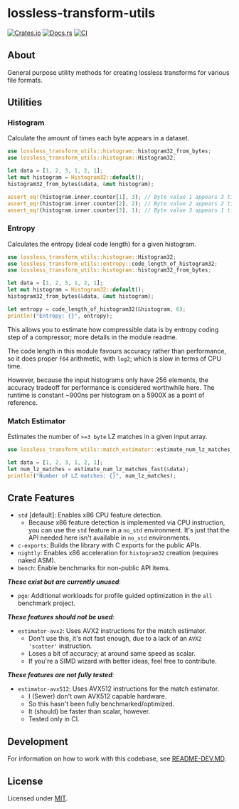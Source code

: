 # lossless-transform-utils

[![Crates.io](https://img.shields.io/crates/v/lossless-transform-utils.svg)](https://crates.io/crates/lossless-transform-utils)
[![Docs.rs](https://docs.rs/lossless-transform-utils/badge.svg)](https://docs.rs/lossless-transform-utils)
[![CI](https://github.com/Sewer56/lossless-transform-utils/actions/workflows/rust.yml/badge.svg)](https://github.com/Sewer56/lossless-transform-utils/actions)

## About

General purpose utility methods for creating lossless transforms for various file formats.

## Utilities

### Histogram

Calculate the amount of times each byte appears in a dataset.

```rust
use lossless_transform_utils::histogram::histogram32_from_bytes;
use lossless_transform_utils::histogram::Histogram32;

let data = [1, 2, 3, 1, 2, 1];
let mut histogram = Histogram32::default();
histogram32_from_bytes(&data, &mut histogram);

assert_eq!(histogram.inner.counter[1], 3); // Byte value 1 appears 3 times
assert_eq!(histogram.inner.counter[2], 2); // Byte value 2 appears 2 times
assert_eq!(histogram.inner.counter[3], 1); // Byte value 3 appears 1 time
```

### Entropy

Calculates the entropy (ideal code length) for a given histogram.

```rust
use lossless_transform_utils::histogram::Histogram32;
use lossless_transform_utils::entropy::code_length_of_histogram32;
use lossless_transform_utils::histogram::histogram32_from_bytes;

let data = [1, 2, 3, 1, 2, 1];
let mut histogram = Histogram32::default();
histogram32_from_bytes(&data, &mut histogram);

let entropy = code_length_of_histogram32(&histogram, 6);
println!("Entropy: {}", entropy);
```

This allows you to estimate how compressible data is by entropy coding step of a compressor;
more details in the module readme.

The code length in this module favours accuracy rather than performance, so it does
proper `f64` arithmetic, with `log2`; which is slow in terms of CPU time.

However, because the input histograms only have 256 elements, the accuracy tradeoff for performance
is considered worthwhile here. The runtime is constant ~900ns per histogram on a 5900X as a point
of reference.

### Match Estimator

Estimates the number of `>=3 byte` LZ matches in a given input array.

```rust
use lossless_transform_utils::match_estimator::estimate_num_lz_matches_fast;

let data = [1, 2, 3, 1, 2, 1];
let num_lz_matches = estimate_num_lz_matches_fast(&data);
println!("Number of LZ matches: {}", num_lz_matches);
```

## Crate Features

- `std` [default]: Enables x86 CPU feature detection.
    - Because x86 feature detection is implemented via CPU instruction, you can use
      the `std` feature in a `no_std` environment. It's just that the API needed
      here isn't available in `no_std` environments.
- `c-exports`: Builds the library with C exports for the public APIs.
- `nightly`: Enables x86 acceleration for `histogram32` creation (requires naked ASM).
- `bench`: Enable benchmarks for non-public API items.

***These exist but are currently unused***:

- `pgo`: Additional workloads for profile guided optimization in the `all` benchmark project.

***These features should not be used***:

- `estimator-avx2`: Uses AVX2 instructions for the match estimator.
    - Don't use this, it's not fast enough, due to a lack of an `AVX2 'scatter'` instruction.
    - Loses a bit of accuracy; at around same speed as scalar.
    - If you're a SIMD wizard with better ideas, feel free to contribute.

***These features are not fully tested***:

- `estimator-avx512`: Uses AVX512 instructions for the match estimator.
    - I (Sewer) don't own AVX512 capable hardware.
    - So this hasn't been fully benchmarked/optimized.
    - It (should) be faster than scalar, however.
    - Tested only in CI.

## Development

For information on how to work with this codebase, see [README-DEV.MD](README-DEV.MD).

## License

Licensed under [MIT](./LICENSE).  

[codecov]: https://about.codecov.io/
[crates-io-key]: https://crates.io/settings/tokens
[nuget-key]: https://www.nuget.org/account/apikeys